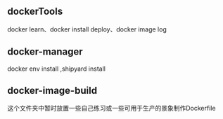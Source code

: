 ## dockerTools
docker  learn、docker install deploy、docker image log
## docker-manager
docker env install ,shipyard install
## docker-image-build
这个文件夹中暂时放置一些自己练习或一些可用于生产的景象制作Dockerfile
